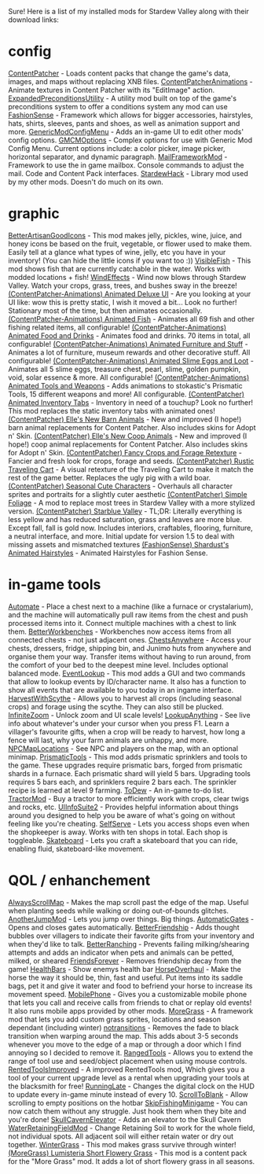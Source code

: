 Sure! Here is a list of my installed mods for Stardew Valley along with their download links:

# config
[ContentPatcher](https://www.nexusmods.com/stardewvalley/mods/1915) - Loads content packs that change the game's data, images, and maps without replacing XNB files.
[ContentPatcherAnimations](https://www.nexusmods.com/stardewvalley/mods/3853) - Animate textures in Content Patcher with its "EditImage" action.
[ExpandedPreconditionsUtility](https://www.nexusmods.com/stardewvalley/mods/6529) - A utility mod built on top of the game's preconditions system to offer a conditions system any mod can use
[FashionSense](https://www.nexusmods.com/stardewvalley/mods/9969) - Framework which allows for bigger accessories, hairstyles, hats, shirts, sleeves, pants and shoes, as well as animation support and more.
[GenericModConfigMenu](https://www.nexusmods.com/stardewvalley/mods/5098) - Adds an in-game UI to edit other mods' config options.
[GMCMOptions](https://www.nexusmods.com/stardewvalley/mods/10505) - Complex options for use with Generic Mod Config Menu. Current options include: a color picker, image picker, horizontal separator, and dynamic paragraph.
[MailFrameworkMod](https://www.nexusmods.com/stardewvalley/mods/1536) - Framework to use the in game mailbox. Console commands to adjust the mail. Code and Content Pack interfaces.
[StardewHack](https://www.nexusmods.com/stardewvalley/mods/3213) - Library mod used by my other mods. Doesn't do much on its own.

# graphic
[BetterArtisanGoodIcons](https://www.nexusmods.com/stardewvalley/mods/2080) - This mod makes jelly, pickles, wine, juice, and honey icons be based on the fruit, vegetable, or flower used to make them. Easily tell at a glance what types of wine, jelly, etc you have in your inventory! (You can hide the little icons if you want too :))
[VisibleFish](https://www.nexusmods.com/stardewvalley/mods/8897) - This mod shows fish that are currently catchable in the water. Works with modded locations + fish!
[WindEffects](https://forums.stardewvalley.net/threads/unofficial-mod-updates.2096/post-80633) - Wind now blows through Stardew Valley. Watch your crops, grass, trees, and bushes sway in the breeze!
[(ContentPatcher-Animations) Animated Deluxe UI](https://www.nexusmods.com/stardewvalley/mods/13700) - Are you looking at your UI like: wow this is pretty static, I wish it moved a bit... Look no further! Stationary most of the time, but then animates occasionally.
[(ContentPatcher-Animations) Animated Fish](https://www.nexusmods.com/stardewvalley/mods/5735) - Animates all 69 fish and other fishing related items, all configurable!
[(ContentPatcher-Animations) Animated Food and Drinks](https://www.nexusmods.com/stardewvalley/mods/5607) - Animates food and drinks. 70 items in total, all configurable!
[(ContentPatcher-Animations) Animated Furniture and Stuff](https://www.nexusmods.com/stardewvalley/mods/5662) - Animates a lot of furniture, museum rewards and other decorative stuff. All configurable!
[(ContentPatcher-Animations) Animated Slime Eggs and Loot](https://www.nexusmods.com/stardewvalley/mods/5642) - Animates all 5 slime eggs, treasure chest, pearl, slime, golden pumpkin, void, solar essence & more. All configurable!
[(ContentPatcher-Animations) Animated Tools and Weapons](https://www.nexusmods.com/stardewvalley/mods/8187) - Adds animations to stokastic's Prismatic Tools, 15 different weapons and more! All configurable.
[(ContentPatcher) Animated Inventory Tabs](https://www.nexusmods.com/stardewvalley/mods/10644) - Inventory in need of a touchup? Look no further! This mod replaces the static inventory tabs with animated ones!
[(ContentPatcher) Elle's New Barn Animals](https://www.nexusmods.com/stardewvalley/mods/3167) - New and improved (I hope!) barn animal replacements for Content Patcher. Also includes skins for Adopt n' Skin.
[(ContentPatcher) Elle's New Coop Animals](https://www.nexusmods.com/stardewvalley/mods/3168) - New and improved (I hope!) coop animal replacements for Content Patcher. Also includes skins for Adopt n' Skin.
[(ContentPatcher) Fancy Crops and Forage Retexture](https://www.nexusmods.com/stardewvalley/mods/14070) - Fancier and fresh look for crops, forage and seeds.
[(ContentPatcher) Rustic Traveling Cart](https://www.nexusmods.com/stardewvalley/mods/2113) - A visual retexture of the Traveling Cart to make it match the rest of the game better. Replaces the ugly pig with a wild boar.
[(ContentPatcher) Seasonal Cute Characters](https://www.nexusmods.com/stardewvalley/mods/5450) - Overhauls all character sprites and portraits for a slightly cuter aesthetic
[(ContentPatcher) Simple Foliage](https://www.nexusmods.com/stardewvalley/mods/8164) - A mod to replace most trees in Stardew Valley with a more stylized version.
[(ContentPatcher) Starblue Valley](https://www.nexusmods.com/stardewvalley/mods/1869) - TL;DR: Literally everything is less yellow and has reduced saturation, grass and leaves are more blue. Except fall, fall is gold now. Includes interiors, craftables, flooring, furniture, a neutral interface, and more. Initial update for version 1.5 to deal with missing assets and mismatched textures
[(FashionSense) Shardust's Animated Hairstyles](https://www.nexusmods.com/stardewvalley/mods/10294) - Animated Hairstyles for Fashion Sense.

# in-game tools
[Automate](https://www.nexusmods.com/stardewvalley/mods/1063) - Place a chest next to a machine (like a furnace or crystalarium), and the machine will automatically pull raw items from the chest and push processed items into it. Connect multiple machines with a chest to link them.
[BetterWorkbenches](https://www.nexusmods.com/stardewvalley/mods/4830) - Workbenches now access items from all connected chests - not just adjacent ones.
[ChestsAnywhere](https://www.nexusmods.com/stardewvalley/mods/518) - Access your chests, dressers, fridge, shipping bin, and Junimo huts from anywhere and organise them your way. Transfer items without having to run around, from the comfort of your bed to the deepest mine level. Includes optional balanced mode.
[EventLookup](https://www.nexusmods.com/stardewvalley/mods/8505) - This mod adds a GUI and two commands that allow to lookup events by ID/character name. It also has a function to show all events that are available to you today in an ingame interface.
[HarvestWithScythe](https://www.nexusmods.com/stardewvalley/mods/2731) - Allows you to harvest all crops (including seasonal crops) and forage using the scythe. They can also still be plucked.
[InfiniteZoom](https://www.nexusmods.com/stardewvalley/mods/8808) - Unlock zoom and UI scale levels!
[LookupAnything](https://www.nexusmods.com/stardewvalley/mods/541) - See live info about whatever's under your cursor when you press F1. Learn a villager's favourite gifts, when a crop will be ready to harvest, how long a fence will last, why your farm animals are unhappy, and more.
[NPCMapLocations](https://www.nexusmods.com/stardewvalley/mods/239) - See NPC and players on the map, with an optional minimap.
[PrismaticTools](https://forums.stardewvalley.net/threads/unofficial-mod-updates.2096/page-98#post-73767) - This mod adds prismatic sprinklers and tools to the game. These upgrades require prismatic bars, forged from prismatic shards in a furnace. Each prismatic shard will yield 5 bars. Upgrading tools requires 5 bars each, and sprinklers require 2 bars each. The sprinkler recipe is learned at level 9 farming.
[ToDew](https://www.nexusmods.com/stardewvalley/mods/7409) - An in-game to-do list.
[TractorMod](https://www.nexusmods.com/stardewvalley/mods/1401) - Buy a tractor to more efficiently work with crops, clear twigs and rocks, etc.
[UIInfoSuite2](https://github.com/Annosz/UIInfoSuite2/releases) - Provides helpful information about things around you designed to help you be aware of what's going on without feeling like you're cheating.
[SelfServe](https://www.nexusmods.com/stardewvalley/mods/11313) - Lets you access shops even when the shopkeeper is away. Works with ten shops in total. Each shop is toggleable.
[Skateboard](https://www.nexusmods.com/stardewvalley/mods/13096) - Lets you craft a skateboard that you can ride, enabling fluid, skateboard-like movement.

# QOL / enhanchement
[AlwaysScrollMap](https://www.nexusmods.com/stardewvalley/mods/2733) - Makes the map scroll past the edge of the map. Useful when planting seeds while walking or doing out-of-bounds glitches.
[AnotherJumpMod](https://www.nexusmods.com/stardewvalley/mods/6546) - Lets you jump over things. Big things.
[AutomaticGates](https://www.nexusmods.com/stardewvalley/mods/3109) - Opens and closes gates automatically.
[BetterFriendship](https://www.nexusmods.com/stardewvalley/mods/10287) - Adds thought bubbles over villagers to indicate their favorite gifts from your inventory and when they'd like to talk.
[BetterRanching](https://www.nexusmods.com/stardewvalley/mods/859) - Prevents failing milking/shearing attempts and adds an indicator when pets and animals can be petted, milked, or sheared
[FriendsForever](https://www.nexusmods.com/stardewvalley/mods/1738) - Removes friendship decay from the game!
[HealthBars](https://github.com/Zoryn4163/SMAPI-Mods/releases) - Show enemys health bar
[HorseOverhaul](https://www.nexusmods.com/stardewvalley/mods/7911) - Make the horse the way it should be, thin, fast and useful. Put items into its saddle bags, pet it and give it water and food to befriend your horse to increase its movement speed.
[MobilePhone](https://www.nexusmods.com/stardewvalley/mods/6523) - Gives you a customizable mobile phone that lets you call and receive calls from friends to chat or replay old events! It also runs mobile apps provided by other mods.
[MoreGrass](https://www.nexusmods.com/stardewvalley/mods/5398) - A framework mod that lets you add custom grass sprites, locations and season dependant (including winter)
[notransitions](https://www.nexusmods.com/stardewvalley/mods/7354) - Removes the fade to black transition when warping around the map. This adds about 3-5 seconds whenever you move to the edge of a map or through a door which I find annoying so I decided to remove it.
[RangedTools](https://www.nexusmods.com/stardewvalley/mods/6935) - Allows you to extend the range of tool use and seed/object placement when using mouse controls.
[RentedToolsImproved](https://www.nexusmods.com/stardewvalley/mods/18909) - A improved RentedTools mod, Which gives you a tool of your current upgrade level as a rental when upgrading your tools at the blacksmith for free!
[RunningLate](https://www.nexusmods.com/stardewvalley/mods/3518) - Changes the digital clock on the HUD to update every in-game minute instead of every 10.
[ScrollToBlank](https://www.nexusmods.com/stardewvalley/mods/4144) - Allow scrolling to empty positions on the hotbar
[SkipFishingMinigame](https://www.nexusmods.com/stardewvalley/mods/2697) - You can now catch them without any struggle. Just hook them when they bite and you're done!
[SkullCavernElevator](https://www.nexusmods.com/stardewvalley/mods/963) - Adds an elevator to the Skull Cavern
[WaterRetainingFieldMod](https://www.nexusmods.com/stardewvalley/mods/2374) - Change Retaining Soil to work for the whole field, not individual spots. All adjacent soil will either retain water or dry out together.
[WinterGrass](https://www.nexusmods.com/stardewvalley/mods/1601) - This mod makes grass survive through winter!
[(MoreGrass) Lumisteria Short Flowery Grass](https://www.nexusmods.com/stardewvalley/mods/8676) - This mod is a content pack for the "More Grass" mod. It adds a lot of short flowery grass in all seasons.